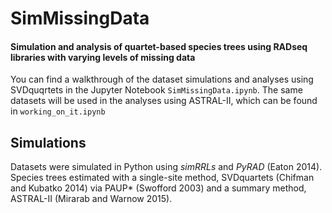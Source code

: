 # SimMissingData
#### Simulation and analysis of quartet-based species trees using RADseq libraries with varying levels of missing data
You can find a walkthrough of the dataset simulations and analyses using SVDquqrtets in the Jupyter Notebook `SimMissingData.ipynb`. The same datasets will be used in the analyses using ASTRAL-II, which can be found in `working_on_it.ipynb`

## Simulations
Datasets were simulated in Python using *simRRLs* and *PyRAD* (Eaton 2014). Species trees estimated with a single-site method, SVDquartets (Chifman and Kubatko 2014) via PAUP\* (Swofford 2003) and a summary method, ASTRAL-II (Mirarab and Warnow 2015).
